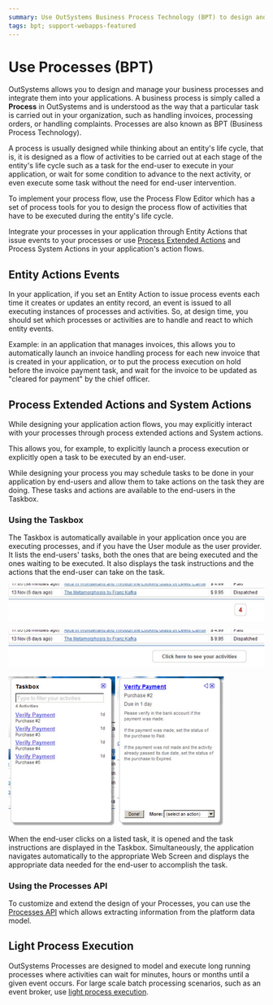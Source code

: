 ```yaml
---
summary: Use OutSystems Business Process Technology (BPT) to design and manage your business processes and integrate them into your applications.
tags: bpt; support-webapps-featured
---
```


# Use Processes (BPT)

OutSystems allows you to design and manage your business processes and integrate them into your applications. A business process is simply called a **Process** in OutSystems and is understood as the way that a particular task is carried out in your organization, such as handling invoices, processing orders, or handling complaints. Processes are also known as BPT (Business Process Technology).

A process is usually designed while thinking about an entity's life cycle, that is, it is designed as a flow of activities to be carried out at each stage of the entity's life cycle such as a task for the end-user to execute in your application, or wait for some condition to advance to the next activity, or even execute some task without the need for end-user intervention.

To implement your process flow, use the Process Flow Editor which has a set of process tools for you to design the process flow of activities that have to be executed during the entity's life cycle.

Integrate your processes in your application through Entity Actions that issue events to your processes or use [Process Extended Actions](actions-extended/intro.md) and Process System Actions in your application's action flows.


## Entity Actions Events

In your application, if you set an Entity Action to issue process events each time it creates or updates an entity record, an event is issued to all executing instances of processes and activities. So, at design time, you should set which processes or activities are to handle and react to which entity events.

Example: in an application that manages invoices, this allows you to automatically launch an invoice handling process for each new invoice that is created in your application, or to put the process execution on hold before the invoice payment task, and wait for the invoice to be updated as "cleared for payment" by the chief officer.


## Process Extended Actions and System Actions

While designing your application action flows, you may explicitly interact with your processes through process extended actions and System actions.

This allows you, for example, to explicitly launch a process execution or explicitly open a task to be executed by an end-user.

While designing your process you may schedule tasks to be done in your application by end-users and allow them to take actions on the task they are doing. These tasks and actions are available to the end-users in the Taskbox.

### Using the Taskbox

The Taskbox is automatically available in your application once you are executing processes, and if you have the User module as the user provider. It lists the end-users' tasks, both the ones that are being executed and the ones waiting to be executed. It also displays the task instructions and the actions that the end-user can take on the task.

![](images/process-taskbox-highlighted.jpg)

![](images/process-taskbox-mouseover.jpg)

![](images/process-taskbox-opened.jpg) ![](images/process-taskbox-instructions.jpg)

When the end-user clicks on a listed task, it is opened and the task instructions are displayed in the Taskbox. Simultaneously, the application navigates automatically to the appropriate Web Screen and displays the appropriate data needed for the end-user to accomplish the task.

### Using the Processes API

To customize and extend the design of your Processes, you can use the [Processes API](<../../ref/apis/processes-api.md>) which allows extracting information from the platform data model.


## Light Process Execution

OutSystems Processes are designed to model and execute long running processes where activities can wait for minutes, hours or months until a given event occurs. For large scale batch processing scenarios, such as an event broker, use [light process execution](light-process.md).
